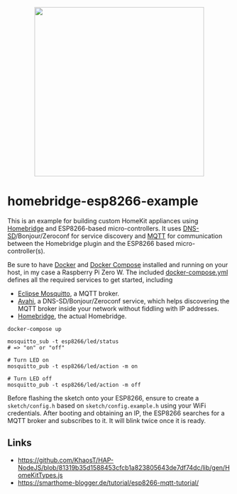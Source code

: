 <p align="center">
  <img src="https://github.com/ream88/homebridge-esp8266-example/blob/master/logo.png" width="382" />
</p>

# homebridge-esp8266-example

This is an example for building custom HomeKit appliances using
[Homebridge](https://homebridge.io) and ESP8266-based micro-controllers. It uses
[DNS-SD](http://www.dns-sd.org)/Bonjour/Zeroconf for service discovery and
[MQTT](http://mqtt.org) for communication between the Homebridge plugin and the
ESP8266 based micro-controller(s).

Be sure to have [Docker](https://www.docker.com) and [Docker
Compose](https://docs.docker.com/compose/) installed and running on your host,
in my case a Raspberry Pi Zero W. The included
[docker-compose.yml](/docker-compose.yml) defines all the required services to
get started, including

  - [Eclipse Mosquitto](https://mosquitto.org), a MQTT broker.
  - [Avahi](http://avahi.org), a DNS-SD/Bonjour/Zeroconf service, which helps
    discovering the MQTT broker inside your network without fiddling with IP
    addresses.
  - [Homebridge](https://homebridge.io), the actual Homebridge.

```
docker-compose up
```

```
mosquitto_sub -t esp8266/led/status
# => "on" or "off"

# Turn LED on
mosquitto_pub -t esp8266/led/action -m on

# Turn LED off
mosquitto_pub -t esp8266/led/action -m off
```

Before flashing the sketch onto your ESP8266, ensure to create a
`sketch/config.h` based on `sketch/config.example.h` using your WiFi
credentials. After booting and obtaining an IP, the ESP8266 searches for a MQTT
broker and subscribes to it. It will blink twice once it is ready.

## Links

- https://github.com/KhaosT/HAP-NodeJS/blob/81319b35d1588453cfcb1a823805643de7df74dc/lib/gen/HomeKitTypes.js
- https://smarthome-blogger.de/tutorial/esp8266-mqtt-tutorial/
